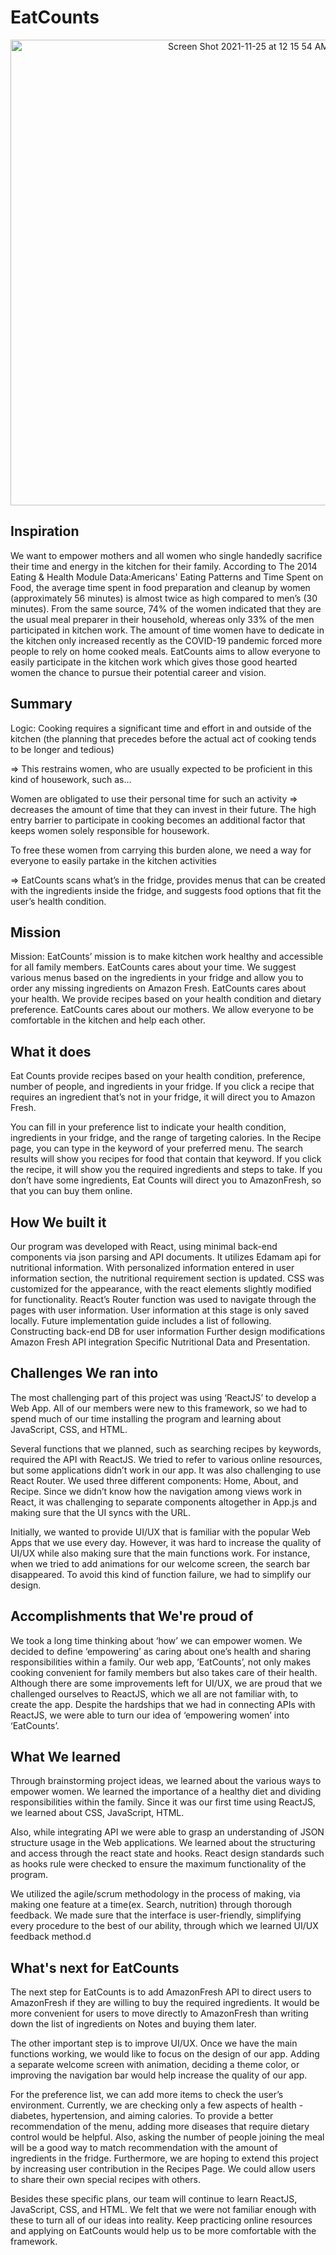 # EatCounts

<p align="center">
  <img width="745" alt="Screen Shot 2021-11-25 at 12 15 54 AM" src="https://user-images.githubusercontent.com/47043866/143383741-06ea7159-3fba-49a7-9bb3-b9acd7cc239c.png">
</p>


## Inspiration
We want to empower mothers and all women who single handedly sacrifice their time and energy in the kitchen for their family. According to The 2014 Eating & Health Module Data:Americans' Eating Patterns and Time Spent on Food, the average time spent in food preparation and cleanup by women (approximately 56 minutes) is almost twice as high compared to men’s (30 minutes). From the same source, 74% of the women indicated that they are the usual meal preparer in their household, whereas only 33% of the men participated in kitchen work. The amount of time women have to dedicate in the kitchen only increased recently as the COVID-19 pandemic forced more people to rely on home cooked meals. EatCounts aims to allow everyone to easily participate in the kitchen work which gives those good hearted women the chance to pursue their potential career and vision. 

## Summary
Logic: Cooking requires a significant time and effort in and outside of the kitchen (the planning that precedes before the actual act of cooking tends to be longer and tedious) 

=> This restrains women, who are usually expected to be proficient in this kind of housework, such as…

Women are obligated to use their personal time for such an activity => decreases the amount of time that they can invest in their future. The high entry barrier to participate in cooking becomes an additional factor that keeps women solely responsible for housework.

To free these women from carrying this burden alone, we need a way for everyone to easily partake in the kitchen activities 

=> EatCounts scans what’s in the fridge, provides menus that can be created with the ingredients inside the fridge, and suggests food options that fit the user’s health condition.

## Mission
Mission: EatCounts’ mission is to make kitchen work healthy and accessible for all family members.
EatCounts cares about your time. We suggest various menus based on the ingredients in your fridge and allow you to order any missing ingredients on Amazon Fresh.
EatCounts cares about your health. We provide recipes based on your health condition and dietary preference.
EatCounts cares about our mothers. We allow everyone to be comfortable in the kitchen and help each other. 

## What it does 
Eat Counts provide recipes based on your health condition, preference, number of people, and ingredients in your fridge. If you click a recipe that requires an ingredient that’s not in your fridge, it will direct you to Amazon Fresh. 

You can fill in your preference list to indicate your health condition, ingredients in your fridge, and the range of targeting calories. In the Recipe page, you can type in the keyword of your preferred menu. The search results will show you recipes for food that contain that keyword. 
If you click the recipe, it will show you the required ingredients and steps to take. If you don’t have some ingredients, Eat Counts will direct you to AmazonFresh, so that you can buy them online. 

## How We built it
Our program was developed with React, using minimal back-end components via json parsing and API documents. It utilizes Edamam api for nutritional information. With personalized information entered in user information section, the nutritional requirement section is updated. CSS was customized for the appearance, with the react elements slightly modified for functionality. 
React’s Router function was used to navigate through the pages with user information. User information at this stage is only saved locally. Future implementation guide includes a list of following.
Constructing back-end DB for user information
Further design modifications
Amazon Fresh API integration
Specific Nutritional Data and Presentation.


## Challenges We ran into
The most challenging part of this project was using ‘ReactJS’ to develop a Web App. All of our members were new to this framework, so we had to spend much of our time installing the program and learning about JavaScript, CSS, and HTML. 

Several functions that we planned, such as searching recipes by keywords, required the API with ReactJS. We tried to refer to various online resources, but some applications didn’t work in our app. It was also challenging to use React Router. We used three different components:
Home, About, and Recipe. Since we didn’t know how the navigation among views work in React, it was challenging to separate components altogether in App.js and making sure that the UI syncs with the URL. 

Initially, we wanted to provide UI/UX that is familiar with the popular Web Apps that we use every day. However, it was hard to increase the quality of UI/UX while also making sure that the main functions work. For instance, when we tried to add animations for our welcome screen, the search bar disappeared. To avoid this kind of function failure, we had to simplify our design. 


## Accomplishments that We're proud of
We took a long time thinking about ‘how’ we can empower women. We decided to define ‘empowering’ as caring about one’s health and sharing responsibilities within a family. Our web app,  ‘EatCounts’, not only makes cooking convenient for family members but also takes care of their health. Although there are some improvements left for UI/UX, we are proud that we challenged ourselves to ReactJS, which we all are not familiar with, to create the app. Despite the hardships that we had in connecting APIs with ReactJS, we were able to turn our idea of ‘empowering women’ into ‘EatCounts’. 

## What We learned
Through brainstorming project ideas, we learned about the various ways to empower women. We learned the importance of a healthy diet and dividing responsibilities within the family. Since it was our first time using ReactJS, we learned about CSS, JavaScript, HTML.

Also, while integrating API we were able to grasp an understanding of JSON structure usage in the Web applications. We learned about the structuring and access through the react state and hooks. React design standards such as hooks rule were checked to ensure the maximum functionality of the program.

We utilized the agile/scrum methodology in the process of making, via making one feature at a time(ex. Search, nutrition) through thorough feedback. We made sure that the interface is user-friendly, simplifying every procedure to the best of our ability, through which we learned UI/UX feedback method.d


## What's next for EatCounts
The next step for EatCounts is to add AmazonFresh API to direct users to AmazonFresh if they are willing to buy the required ingredients. It would be more convenient for users to move directly to AmazonFresh than writing down the list of ingredients on Notes and buying them later. 

The other important step is to improve UI/UX. Once we have the main functions working, we would like to focus on the design of our app. Adding a separate welcome screen with animation, deciding a theme color, or improving the navigation bar would help increase the quality of our app. 

For the preference list,  we can add more items to check the user’s environment. Currently, we are checking only a few aspects of health - diabetes, hypertension, and aiming calories. To provide a better recommendation of the menu, adding more diseases that require dietary control would be helpful. Also, asking the number of people joining the meal will be a good way to match recommendation with the amount of ingredients in the fridge. Furthermore, we are hoping to extend this project by increasing user contribution in the Recipes Page. We could allow users to share their own special recipes with others. 

Besides these specific plans, our team will continue to learn ReactJS, JavaScript, CSS, and HTML. We felt that we were not familiar enough with these to turn all of our ideas into reality. Keep practicing online resources and applying on EatCounts would help us to be more comfortable with the framework. 
